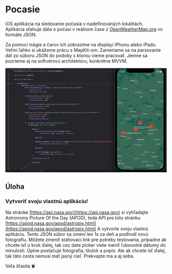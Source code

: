 # Pocasie

iOS aplilkácia na sledovanie počasia v nadefinovaných lokalitách.  
Aplikácia sťahuje dáta o počasí v reálnom čase z [OpenWeatherMap.org](https://openweathermap.org) vo formáte JSON.
  
Za pomoci mágie a čarov ich zobrazíme na displayi iPhonu alebo iPadu.  
Veľmi ľahko si ukážeme prácu s MapKit-om.
Zameriame sa na parsovanie dát zo súboru JSON do podoby s ktorou vieme pracovať.
Jemne sa pozrieme aj na softvérovú architektúru, konkrétne MVVM.

![Pocasie screenshot](https://github.com/pavelsurovy/Pocasie/blob/main/Pocasie%20screenshot.png)

## Úloha

### Vytvoriť svoju vlastnú aplikáciu!
Na stránke [https://api.nasa.gov](https://api.nasa.gov) si vyhľadajte Astronomy Picture Of the Day (APOD), teda API pre túto stránku [https://apod.nasa.gov/apod/astropix.html](https://apod.nasa.gov/apod/astropix.html)
A vytvorte svoju vlastnú aplikáciu. Tento JSON súbor sa zmení len 1x za deň a podhodí novú fotografiu. Môžete zmeniť stahovací link pre potreby testovania, prípadne ak chcete ísť o krok ďalej, tak cez date picker viete meniť ľubovolné dátumy do minulosti.
Úplne postačuje fotografia, titulok a popis. Ale ak chcete ísť ďalej, tak táto cesta nemusí mať jasný cieľ. Prekvapte ma a aj seba.

Veľa šťastia :four_leaf_clover:
